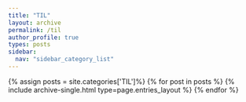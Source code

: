 ```yaml
---
title: "TIL"
layout: archive
permalink: /til
author_profile: true
types: posts
sidebar:
  nav: "sidebar_category_list"
---
```


{% assign posts = site.categories['TIL']%}
{% for post in posts %}
  {% include archive-single.html type=page.entries_layout %}
{% endfor %}
